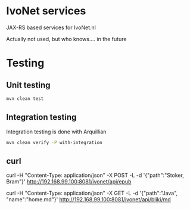 # IvoNet services

JAX-RS based services for IvoNet.nl

Actually not used, but who knows.... in the future

# Testing

## Unit testing

```sh
mvn clean test
```

## Integration testing

Integration testing is done with Arquillian

```sh
mvn clean verify -P with-integration
```

## curl

curl -H "Content-Type: application/json" -X POST -L -d '{"path":"Stoker, Bram"}' http://192.168.99.100:8081/ivonet/api/epub

curl -H "Content-Type: application/json" -X GET -L -d '{"path":"Java", "name":"home.md"}' http://192.168.99.100:8081/ivonet/api/bliki/md
